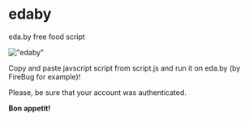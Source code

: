 edaby
=====

eda.by free food script

!["edaby"](http://c2n.me/j84yQD.jpg "edaby")

Copy and paste javscript script from script.js and run it on eda.by (by FireBug for example)!

Please, be sure that your account was authenticated.

**Bon appetit!**
